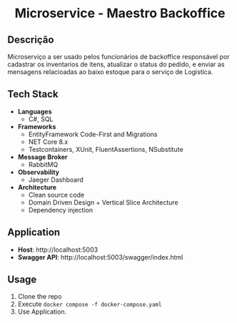 <h1 align="center">
    <br>Microservice - Maestro Backoffice<br/> 
</h1>

## Descrição
Microserviço a ser usado pelos funcionários de backoffice responsável por cadastrar os inventarios de itens, 
atualizar o status do pedido, e enviar as mensagens relacioadas ao baixo estoque para o serviço de Logistica.

## Tech Stack

- **Languages**
    - C#, SQL
- **Frameworks**
    - EntityFramework Code-First and Migrations
    - NET Core 8.x
    - Testcontainers, XUnit, FluentAssertions, NSubstitute
- **Message Broker**
    - RabbitMQ
- **Observability**
    - Jaeger Dashboard
- **Architecture**
    - Clean source code
    - Domain Driven Design + Vertical Slice Architecture
    - Dependency injection

## Application

- **Host**: http://localhost:5003
- **Swagger API**: http://localhost:5003/swagger/index.html

## Usage

1. Clone the repo
2. Execute ```docker compose -f docker-compose.yaml```
3. Use Application.